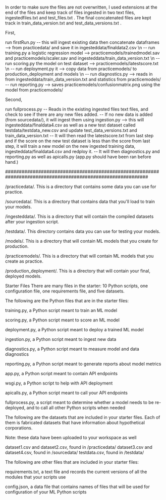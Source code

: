 In order to make sure the files are not overwritten, I used extensions at the end of the files and keep track of files ingested in two text files, ingestedfiles.txt and test_files.txt . The final concatenated files are kept track in train_data_version.txt and test_data_versions.txt . 

First,

  run firstRun.py
    -- this will ingest existing data then concatenate dataframes --> from practicedata/ and save it in ingesteddata/finaldata2.csv \n
    -- run training.py a logistic regression model --> practicemodels/trainedmodel.sav and practicemodels/scaler.sav  and ingesteddata/train_data_version.txt \n
    -- run scoring.py the model on test dataset --> practicemodels/latestscore.txt \n
    -- run deployment.py it --> copy data from practicemodels/ to production_deployment and models \n
    -- run diagnostics.py --> reads in from ingesteddata/train_data_version.txt and statistics from practicemodels/
    -- run reporting.py --> saves practicemodels/confusionmatrix.png using the model from practicemodels/

Second,

  run fullprocess.py
    -- Reads in the existing ingested files text files, and check to see if there are any new files added.
    -- If no new data is added (from sourcedata/), it will ingest them using ingestion.py --> this will ingesteddata/finaldata4.csv as well as a new test dataset called testdata/testdata_new.csv and update test_data_versions.txt and train_data_version.txt
    -- It will then read the latestscore.txt from last step and if the score on the new test dataset is less than the score from last step, it will train a new model on the new ingested training data, ingesteddata/finaldata4.csv and redploy it.
    -- It will then diagnostics.py and reporting.py as well as apicalls.py (app.py should have been ran before hand.)



############################################################################################################

/practicedata/. This is a directory that contains some data you can use for practice.

/sourcedata/. This is a directory that contains data that you'll load to train your models.

/ingesteddata/. This is a directory that will contain the compiled datasets after your ingestion script.

/testdata/. This directory contains data you can use for testing your models.

/models/. This is a directory that will contain ML models that you create for production.

/practicemodels/. This is a directory that will contain ML models that you create as practice.

/production_deployment/. This is a directory that will contain your final, deployed models.

Starter Files
There are many files in the starter: 10 Python scripts, one configuration file, one requirements file, and five datasets.

The following are the Python files that are in the starter files:

training.py, a Python script meant to train an ML model

scoring.py, a Python script meant to score an ML model

deployment.py, a Python script meant to deploy a trained ML model

ingestion.py, a Python script meant to ingest new data

diagnostics.py, a Python script meant to measure model and data diagnostics

reporting.py, a Python script meant to generate reports about model metrics

app.py, a Python script meant to contain API endpoints

wsgi.py, a Python script to help with API deployment

apicalls.py, a Python script meant to call your API endpoints

fullprocess.py, a script meant to determine whether a model needs to be re-deployed, and to call all other Python scripts when needed

The following are the datasets that are included in your starter files. Each of them is fabricated datasets that have information about hypothetical corporations.

Note: these data have been uploaded to your workspace as well

dataset1.csv and dataset2.csv, found in /practicedata/
dataset3.csv and dataset4.csv, found in /sourcedata/
testdata.csv, found in /testdata/

The following are other files that are included in your starter files:

requirements.txt, a text file and records the current versions of all the modules that your scripts use

config.json, a data file that contains names of files that will be used for configuration of your ML Python scripts
